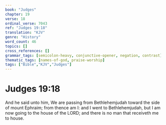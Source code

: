 ```yaml
---
book: "Judges"
chapter: 19
verse: 18
ordinal_verse: 7043
ref: "Judges 19:18"
translation: "KJV"
genre: "History"
word_count: 46
topics: []
cross_references: []
grammar_tags: [semicolon-heavy, conjunctive-opener, negation, contrast]
thematic_tags: [names-of-god, praise-worship]
tags: ["Bible","KJV","Judges"]
---
```


# Judges 19:18

And he said unto him, We are passing from Bethlehemjudah toward the side of mount Ephraim; from thence am I: and I went to Bethlehemjudah, but I am now going to the house of the LORD; and there is no man that receiveth me to house.
